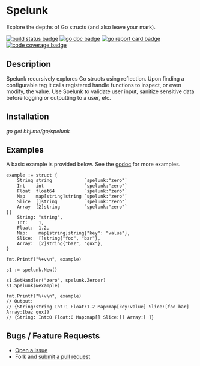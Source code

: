# Spelunk

Explore the depths of Go structs (and also leave your mark).

[![build status badge][travis-badge]][travis-url]
[![go doc badge][go-doc-badge]][go-doc-url]
[![go report card badge][go-reportcard-badge]][go-reportcard-url]
[![code coverage badge][codecov-badge]][codecov-url]

[travis-badge]: https://travis-ci.org/harrisonhjones/go-spelunk.svg?branch=master
[travis-url]: https://travis-ci.org/harrisonhjones/go-spelunk
[go-doc-badge]: https://godoc.org/hhj.me/go/spelunk?status.svg
[go-doc-url]: https://godoc.org/hhj.me/go/spelunk
[go-reportcard-badge]: https://goreportcard.com/badge/hhj.me/go/spelunk
[go-reportcard-url]: https://goreportcard.com/report/hhj.me/go/spelunk
[codecov-badge]: https://codecov.io/gh/harrisonhjones/go-spelunk/branch/master/graph/badge.svg
[codecov-url]: https://codecov.io/gh/harrisonhjones/go-spelunk

## Description

Spelunk recursively explores Go structs using reflection. Upon finding
a configurable tag it calls registered handle functions to inspect, or
even modify, the value. Use Spelunk to validate user input, sanitize
sensitive data before logging or outputting to a user, etc.

## Installation

*go get hhj.me/go/spelunk*

## Examples

A basic example is provided below. See the
[godoc]((http://godoc.org/hhj.me/go/spelunk)) for more examples.

```
example := struct {
    String string            `spelunk:"zero"`
    Int    int               `spelunk:"zero"`
    Float  float64           `spelunk:"zero"`
    Map    map[string]string `spelunk:"zero"`
    Slice  []string          `spelunk:"zero"`
    Array  [2]string         `spelunk:"zero"`
}{
    String: "string",
    Int:    1,
    Float:  1.2,
    Map:    map[string]string{"key": "value"},
    Slice:  []string{"foo", "bar"},
    Array:  [2]string{"baz", "qux"},
}

fmt.Printf("%+v\n", example)

s1 := spelunk.New()

s1.SetHandler("zero", spelunk.Zeroer)
s1.Spelunk(&example)

fmt.Printf("%+v\n", example)
// Output:
// {String:string Int:1 Float:1.2 Map:map[key:value] Slice:[foo bar] Array:[baz qux]}
// {String: Int:0 Float:0 Map:map[] Slice:[] Array:[ ]}
```

## Bugs / Feature Requests

- [Open a issue](https://github.com/harrisonhjones/go-spelunk/issues/new)
- Fork and [submit a pull request](https://github.com/harrisonhjones/go-spelunk/compare)

